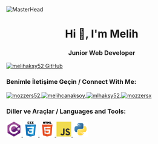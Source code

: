 ![MasterHead](https://images.unsplash.com/photo-1457305237443-44c3d5a30b89?q=80&w=2074&auto=format&fit=crop&ixlib=rb-4.1.0&ixid=M3wxMjA3fDB8MHxwaG90by1wYWdlfHx8fGVufDB8fHx8fA%3D%3D)

<h1 align="center">Hi 👋, I'm Melih</h1>
<h3 align="center">Junior Web Developer</h3>

<p align="left">
  <a href="https://github.com/melihaksy52" target="_blank">
    <img src="https://img.icons8.com/?size=100&id=0tREDFkScvsm&format=png&color=000000" alt="melihaksy52 GitHub" width="40" height="40" />
  </a>
</p>

<h3 align="left">Benimle İletişime Geçin / Connect With Me:</h3>
<p align="left">
  <a href="https://twitter.com/mozzers52" target="blank">
    <img align="center" src="https://raw.githubusercontent.com/rahuldkjain/github-profile-readme-generator/master/src/images/icons/Social/twitter.svg" alt="mozzers52" height="30" width="40" />
  </a>
  <a href="https://linkedin.com/in/melihcanaksoy](https://www.linkedin.com/in/melih-can-aksoy-b0429a231/" target="blank">
    <img align="center" src="https://raw.githubusercontent.com/rahuldkjain/github-profile-readme-generator/master/src/images/icons/Social/linked-in-alt.svg" alt="melihcanaksoy" height="30" width="40" />
  </a>
  <a href="https://instagram.com/mlhaksy52" target="blank">
    <img align="center" src="https://raw.githubusercontent.com/rahuldkjain/github-profile-readme-generator/master/src/images/icons/Social/instagram.svg" alt="mlhaksy52" height="30" width="40" />
  </a>
  <a href="https://www.youtube.com/@MozzersX" target="blank">
    <img align="center" src="https://raw.githubusercontent.com/rahuldkjain/github-profile-readme-generator/master/src/images/icons/Social/youtube.svg" alt="mozzersx" height="30" width="40" />
  </a>
</p>

<h3 align="left">Diller ve Araçlar / Languages and Tools:</h3>
<p align="left">
  <a href="https://www.w3schools.com/cs/" target="_blank" rel="noreferrer">
    <img src="https://raw.githubusercontent.com/devicons/devicon/master/icons/csharp/csharp-original.svg" alt="csharp" width="40" height="40" />
  </a>
  <a href="https://www.w3schools.com/css/" target="_blank" rel="noreferrer">
    <img src="https://raw.githubusercontent.com/devicons/devicon/master/icons/css3/css3-original-wordmark.svg" alt="css3" width="40" height="40" />
  </a>
  <a href="https://www.w3.org/html/" target="_blank" rel="noreferrer">
    <img src="https://raw.githubusercontent.com/devicons/devicon/master/icons/html5/html5-original-wordmark.svg" alt="html5" width="40" height="40" />
  </a>
  <a href="https://developer.mozilla.org/en-US/docs/Web/JavaScript" target="_blank" rel="noreferrer">
    <img src="https://raw.githubusercontent.com/devicons/devicon/master/icons/javascript/javascript-original.svg" alt="javascript" width="40" height="40" />
  </a>
  <a href="https://www.python.org" target="_blank" rel="noreferrer">
    <img src="https://raw.githubusercontent.com/devicons/devicon/master/icons/python/python-original.svg" alt="python" width="40" height="40" />
  </a>
</p>
